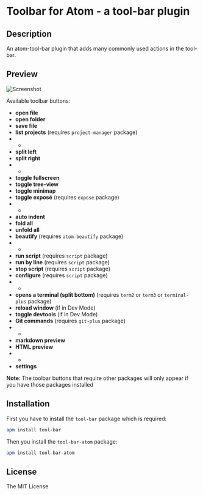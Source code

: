 # Toolbar for Atom - a tool-bar plugin

## Description

An atom-tool-bar plugin that adds many commonly used actions in the tool-bar.

## Preview

![Screenshot](https://github.com/jeselxe/tool-bar-atom/raw/master/screenshot.png)

Available toolbar buttons:

* **open file**
* **open folder**
* **save file**
* **list projects** (requires `project-manager` package)
* -
* **split left**
* **split right**
* -
* **toggle fullscreen**
* **toggle tree-view**
* **toggle minimap**
* **toggle exposé** (requires `expose` package)
* -
* **auto indent**
* **fold all**
* **unfold all**
* **beautify** (requires `atom-beautify` package)
* -
* **run script** (requires `script` package)
* **run by line** (requires `script` package)
* **stop script** (requires `script` package)
* **configure** (requires `script` package)
* -
* **opens a terminal (split bottom)**  (requires `term2` or `term3` or `terminal-plus` package)
* **reload window** (if in Dev Mode)
* **toggle devtools** (if in Dev Mode)
* **Git commands** (requires `git-plus` package)
* -
* **markdown preview**
* **HTML preview**
* -
* **settings**

**Note**: The toolbar buttons that require other packages will only appear if you have those packages installed

## Installation

First you have to install the `tool-bar` package which is required:

```bash
apm install tool-bar
```

Then you install the `tool-bar-atom` package:

```bash
apm install tool-bar-atom
```

## License

The MIT License
